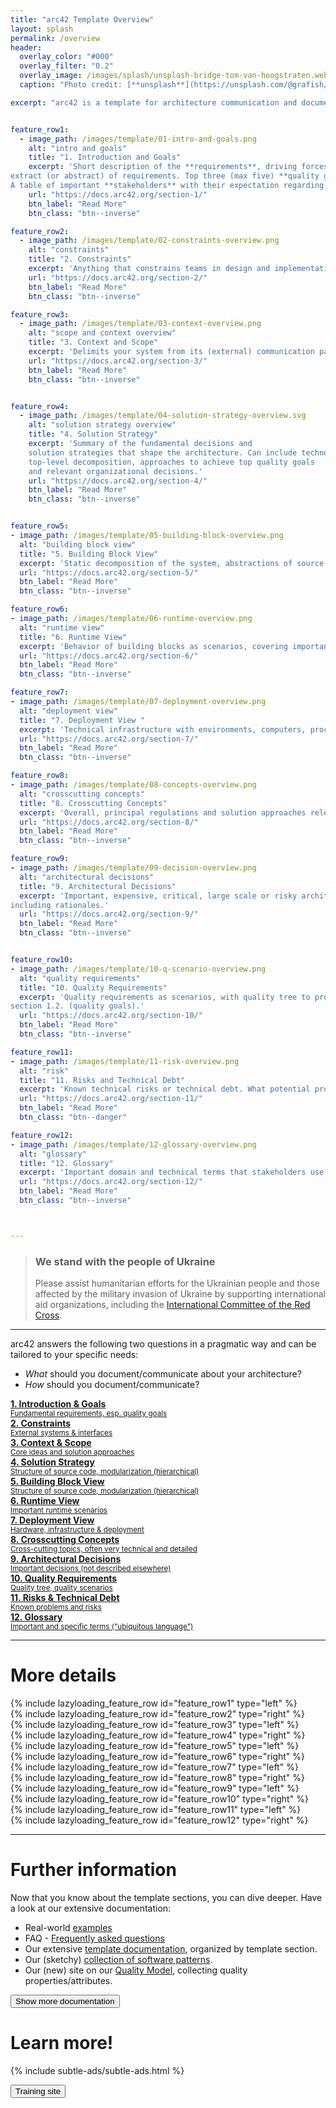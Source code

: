 ```yaml
---
title: "arc42 Template Overview"
layout: splash
permalink: /overview
header:
  overlay_color: "#000"
  overlay_filter: "0.2"
  overlay_image: /images/splash/unsplash-bridge-tom-van-hoogstraten.webp
  caption: "Photo credit: [**unsplash**](https://unsplash.com/@grafish/)"

excerpt: "arc42 is a template for architecture communication and documentation."


feature_row1:
  - image_path: /images/template/01-intro-and-goals.png
    alt: "intro and goals"
    title: "1. Introduction and Goals"
    excerpt: 'Short description of the **requirements**, driving forces,
extract (or abstract) of requirements. Top three (max five) **quality goals** for the architecture which have highest priority for the major stakeholders.
A table of important **stakeholders** with their expectation regarding architecture.'
    url: "https://docs.arc42.org/section-1/"
    btn_label: "Read More"
    btn_class: "btn--inverse"

feature_row2:
  - image_path: /images/template/02-constraints-overview.png
    alt: "constraints"
    title: "2. Constraints"
    excerpt: 'Anything that constrains teams in design and implementation decisions or decision about related processes. Can sometimes go beyond individual systems and are valid for whole organizations and companies.'
    url: "https://docs.arc42.org/section-2/"
    btn_label: "Read More"
    btn_class: "btn--inverse"    

feature_row3:
  - image_path: /images/template/03-context-overview.png
    alt: "scope and context overview"
    title: "3. Context and Scope"
    excerpt: 'Delimits your system from its (external) communication partners (neighboring systems and users). Specifies the external interfaces. Shown from a business/domain perspective (always) or a technical perspective (optional)'
    url: "https://docs.arc42.org/section-3/"
    btn_label: "Read More"
    btn_class: "btn--inverse"    


feature_row4:
  - image_path: /images/template/04-solution-strategy-overview.svg
    alt: "solution strategy overview"
    title: "4. Solution Strategy"
    excerpt: 'Summary of the fundamental decisions and
    solution strategies that shape the architecture. Can include technology,
    top-level decomposition, approaches to achieve top quality goals
    and relevant organizational decisions.'
    url: "https://docs.arc42.org/section-4/"
    btn_label: "Read More"
    btn_class: "btn--inverse"    


feature_row5:
- image_path: /images/template/05-building-block-overview.png
  alt: "building block view"
  title: "5. Building Block View"
  excerpt: 'Static decomposition of the system, abstractions of source-code, shown as hierarchy of white boxes (containing black boxes), up to the appropriate level of detail.'
  url: "https://docs.arc42.org/section-5/"
  btn_label: "Read More"
  btn_class: "btn--inverse"    

feature_row6:
- image_path: /images/template/06-runtime-overview.png
  alt: "runtime view"
  title: "6. Runtime View"
  excerpt: 'Behavior of building blocks as scenarios, covering important use cases or features, interactions at critical external interfaces, operation and administration plus error and exception behavior.'
  url: "https://docs.arc42.org/section-6/"
  btn_label: "Read More"
  btn_class: "btn--inverse"    

feature_row7:
- image_path: /images/template/07-deployment-overview.png
  alt: "deployment view"
  title: "7. Deployment View "
  excerpt: 'Technical infrastructure with environments, computers, processors, topologies. Mapping of (software) building blocks to infrastructure elements.'
  url: "https://docs.arc42.org/section-7/"
  btn_label: "Read More"
  btn_class: "btn--inverse"    

feature_row8:
- image_path: /images/template/08-concepts-overview.png
  alt: "crosscutting concepts"
  title: "8. Crosscutting Concepts"
  excerpt: 'Overall, principal regulations and solution approaches relevant in multiple parts (→ cross-cutting) of the system. Concepts are often related to **multiple building blocks**. Include different topics like domain models,  architecture patterns and -styles, rules for using specific technology and implementation rules.'
  url: "https://docs.arc42.org/section-8/"
  btn_label: "Read More"
  btn_class: "btn--inverse"    

feature_row9:
- image_path: /images/template/09-decision-overview.png
  alt: "architectural decisions"
  title: "9. Architectural Decisions"
  excerpt: 'Important, expensive, critical, large scale or risky architecture decisions
including rationales.'
  url: "https://docs.arc42.org/section-9/"
  btn_label: "Read More"
  btn_class: "btn--inverse"    


feature_row10:
- image_path: /images/template/10-q-scenario-overview.png
  alt: "quality requirements"
  title: "10. Quality Requirements"
  excerpt: 'Quality requirements as scenarios, with quality tree to provide high-level overview. The most important quality goals should have been described in
section 1.2. (quality goals).'
  url: "https://docs.arc42.org/section-10/"
  btn_label: "Read More"
  btn_class: "btn--inverse"    

feature_row11:
- image_path: /images/template/11-risk-overview.png
  alt: "risk"
  title: "11. Risks and Technical Debt"
  excerpt: 'Known technical risks or technical debt. What potential problems exist within or around the system? What does the development team feel miserable about?<br><small>Icon from Flaticon.com</small>'
  url: "https://docs.arc42.org/section-11/"
  btn_label: "Read More"
  btn_class: "btn--danger"    

feature_row12:
- image_path: /images/template/12-glossary-overview.png
  alt: "glossary"
  title: "12. Glossary"
  excerpt: 'Important domain and technical terms that stakeholders use when discussing the system. Also: translation reference if you work in a multi-language environment.'
  url: "https://docs.arc42.org/section-12/"
  btn_label: "Read More"
  btn_class: "btn--inverse"    



---
```


<div class="ua-background" markdown="1">

>### We stand with the people of Ukraine <span class="parent"><span class="ua-text"><i class="fas fa-heart children"></i></span><span class="ua-size children"><i class="fas fa-heart beat heart children"></i></span></span>
>
>Please assist humanitarian efforts for the Ukrainian people and those affected by the military invasion of Ukraine by supporting international aid organizations, including the [International Committee of the Red Cross](https://www.icrc.org/en).

</div>

<hr>


arc42 answers the following two questions in a pragmatic way and can be tailored to your specific needs:

* _What_ should you document/communicate about your architecture?
* _How_ should you document/communicate?






<div class="grid-container arc42-architecture">

  <a href="#introduction-goals" class="part introduction-goals">
    <div class="flex row space-between">
      <div class="flex column">
        <strong>1. Introduction & Goals</strong><br>
        <small>Fundamental requirements, esp. quality goals</small>
      </div>
    </div>
  </a>

  <a href="#constraints" class="part constraints">
    <div class="flex row space-between">
      <div class="flex column">
        <strong>2. Constraints</strong><br>
        <small>External systems & interfaces</small>
      </div>
    </div>
  </a>

  <a href="#context-scope" class="part context-scope">
    <div class="flex row space-between">
      <div class="flex column">
        <strong>3. Context & Scope</strong><br>
        <small>Core ideas and solution approaches</small>
      </div>
    </div>
  </a>

  <a href="#solution-strategy" class="part solution-strategy">
    <div class="flex row space-between">
      <div class="flex column">
        <strong>4. Solution Strategy</strong><br>
        <small>Structure of source code, modularization (hierarchical)</small>
      </div>
    </div>
  </a>

  <a href="#building-block-view" class="part building-block-view larger-cell">
    <div class="flex row space-between">
      <div class="flex column">
        <strong>5. Building Block View</strong><br>
        <small>Structure of source code, modularization (hierarchical)</small>
      </div>
    </div>
  </a>

  <a href="#runtime-view" class="part runtime-view">
    <div class="flex row space-between">
      <div class="flex column">
        <strong>6. Runtime View</strong><br>
        <small>Important runtime scenarios</small>
      </div>
    </div>
  </a>

  <a href="#deployment-view" class="part deployment-view">
    <div class="flex row space-between">
      <div class="flex column">
        <strong>7. Deployment View</strong><br>
        <small>Hardware, infrastructure & deployment</small>
      </div>
    </div>
  </a>

  <a href="#crosscutting-concepts" class="part crosscutting-concepts larger-cell">
    <div class="flex row space-between">
      <div class="flex column">
        <strong>8. Crosscutting Concepts</strong><br>
        <small>Cross-cutting topics, often very technical and detailed</small>
      </div>
    </div>
  </a>

  <a href="#architectural-decisions" class="part architectural-decisions">
    <div class="flex row space-between">
      <div class="flex column">
        <strong>9. Architectural Decisions</strong><br>
        <small>Important decisions (not described elsewhere)</small>
      </div>
    </div>
  </a>

  <a href="#quality-requirements" class="part quality-requirements">
    <div class="flex row space-between">
      <div class="flex column">
        <strong>10. Quality Requirements</strong><br>
        <small>Quality tree, quality scenarios</small>
      </div>
    </div>
  </a>

  <a href="#risks-technical-debt" class="part risks-technical-debt">
    <div class="flex row space-between">
      <div class="flex column">
        <strong>11. Risks & Technical Debt</strong><br>
        <small>Known problems and risks</small>
      </div>
    </div>
  </a>

  <a href="#glossary" class="part glossary">
    <div class="flex row space-between">
      <div class="flex column">
        <strong>12. Glossary</strong><br>
        <small>Important and specific terms ("ubiquitous language")</small>
      </div>
    </div>
  </a>

</div>








<hr>

# More details

<div id="introduction-goals">
  {% include lazyloading_feature_row id="feature_row1" type="left" %}
</div>

<div id="constraints">
  {% include lazyloading_feature_row id="feature_row2" type="right" %}
</div>

<div id="context-scope">
  {% include lazyloading_feature_row id="feature_row3" type="left" %}
</div>

<div id="solution-strategy">
  {% include lazyloading_feature_row id="feature_row4" type="right" %}
</div>

<div id="building-block-view">
  {% include lazyloading_feature_row id="feature_row5" type="left" %}
</div>

<div id="runtime-view">
  {% include lazyloading_feature_row id="feature_row6" type="right" %}
</div>

<div id="deployment-view">
  {% include lazyloading_feature_row id="feature_row7" type="left" %}
</div>

<div id="crosscutting-concepts">
  {% include lazyloading_feature_row id="feature_row8" type="right" %}
</div>

<div id="architectural-decisions">
  {% include lazyloading_feature_row id="feature_row9" type="left" %}
</div>

<div id="quality-requirements">
  {% include lazyloading_feature_row id="feature_row10" type="right" %}
</div>

<div id="risks-technical-debt">
  {% include lazyloading_feature_row id="feature_row11" type="left" %}
</div>

<div id="glossary">
  {% include lazyloading_feature_row id="feature_row12" type="right" %}
</div>


<hr>

# Further information

Now that you know about the template sections, you can dive deeper. Have a look at our extensive documentation:

* Real-world [examples](/examples)
* FAQ - [Frequently asked questions](https://faq.arc42.org)
* Our extensive [template documentation](https://docs.arc42.org), organized by template section.
* Our (sketchy) [collection of software patterns](https://patterns.arc42.org).
* Our (new) site on our [Quality Model](https://quality.arc42.org), collecting quality properties/attributes.

<a href="/documentation"><button class="button buttonGreen">Show more documentation</button></a>


# Learn more!

{% include subtle-ads/subtle-ads.html %}

<a href="https://arc42.de/schulungen"><button class="margin-top button buttonGreen">Training site</button></a>
